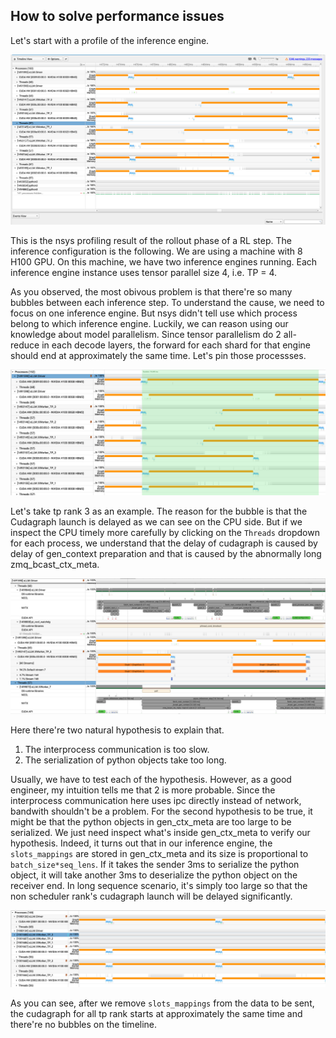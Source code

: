 ## How to solve performance issues

Let's start with a profile of the inference engine. 

![Alt text](/img/dp_2_tp_4_nsys_timeline_1.png)

This is the nsys profiling result of the rollout phase of a RL step. The inference configuration is the following. We are using a machine with 8 H100 GPU. On this machine, we have two inference engines running. Each inference engine instance uses tensor parallel size 4, i.e. TP = 4.

As you observed, the most obivous problem is that there're so many bubbles between each inference step. To understand the cause, we need to focus on one inference engine. But nsys didn't tell use which process belong to which inference engine. Luckily, we can reason using our knowledge about model parallelism. Since tensor parallelism do 2 all-reduce in each decode layers, the forward for each shard for that engine should end at approximately the same time. Let's pin those processses.

![Alt text](/img/dp_2_tp_4_nsys_timeline_2.png)

Let's take tp rank 3 as an example. The reason for the bubble is that the Cudagraph launch is delayed as we can see on the CPU side. But if we inspect the CPU timely more carefully by clicking on the `Threads` dropdown for each process, we understand that the delay of cudagraph is caused by delay of gen_context preparation and that is caused by the abnormally long zmq_bcast_ctx_meta.

![Alt text](/img/dp_2_tp_4_nsys_timeline_3.png)

Here there're two natural hypothesis to explain that.
1. The interprocess communication is too slow.
2. The serialization of python objects take too long. 

Usually, we have to test each of the hypothesis. However, as a good engineer, my intuition tells me that 2 is more probable. Since the interprocess communication here uses ipc directly instead of network, bandwith shouldn't be a problem. For the second hypothesis to be true, it might be that the python objects in gen_ctx_meta are too large to be serialized. We just need inspect what's inside gen_ctx_meta to verify our hypothesis. Indeed, it turns out that in our inference engine, the `slots_mappings` are stored in gen_ctx_meta and its size is proportional to `batch_size*seq_lens`. If it takes the sender 3ms to serialize the python object, it will take another 3ms to deserialize the python object on the receiver end. In long sequence scenario, it's simply too large so that the non scheduler rank's cudagraph launch will be delayed significantly.

![Alt text](/img/dp_2_tp_4_nsys_timeline_4.png)

As you can see, after we remove `slots_mappings` from the data to be sent, the cudagraph for all tp rank starts at approximately the same time and there're no bubbles on the timeline.

